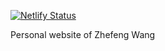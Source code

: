 [![Netlify Status](https://api.netlify.com/api/v1/badges/72676f40-4e3e-4b9d-81d9-843759ddd081/deploy-status)](https://app.netlify.com/sites/wangzf/deploys)

Personal website of Zhefeng Wang
